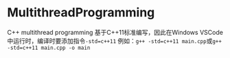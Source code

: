 # MultithreadProgramming
C++ multithread programming
基于C++11标准编写，因此在Windows VSCode中运行时，编译时要添加指令`-std=c++11`
例如：`g++ -std=c++11 main.cpp`或`g++ -std=c++11 main.cpp -o main` 
